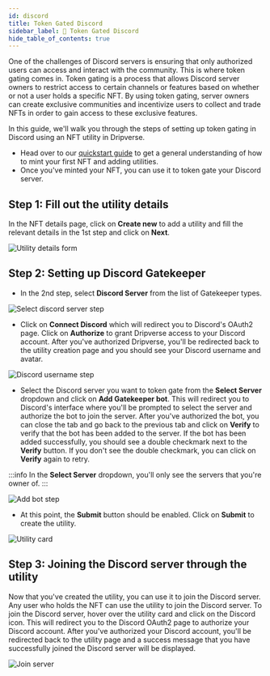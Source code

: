 ```yaml
---
id: discord
title: Token Gated Discord
sidebar_label: 🔐 Token Gated Discord
hide_table_of_contents: true
---
```


One of the challenges of Discord servers is ensuring that only authorized users can access and interact with the community. This is where token gating comes in. Token gating is a process that allows Discord server owners to restrict access to certain channels or features based on whether or not a user holds a specific NFT. By using token gating, server owners can create exclusive communities and incentivize users to collect and trade NFTs in order to gain access to these exclusive features.

In this guide, we'll walk you through the steps of setting up token gating in Discord using an NFT utility in Dripverse.

- Head over to our [quickstart guide](https://library.dripverse.org/guide/quickstart) to get a general understanding of how to mint your first NFT and adding utilities.
- Once you've minted your NFT, you can use it to token gate your Discord server.

## Step 1: Fill out the utility details

In the NFT details page, click on **Create new** to add a utility and fill the relevant details in the 1st step and click on **Next**.

![Utility details form](../../../../website/static/img/guide/utility/gatekeeper/utilityDetails.png?raw=true)

## Step 2: Setting up Discord Gatekeeper

- In the 2nd step, select **Discord Server** from the list of Gatekeeper types.

![Select discord server step](../../../../website/static/img/guide/utility/gatekeeper/discordServer.png?raw=true)

- Click on **Connect Discord** which will redirect you to Discord's OAuth2 page. Click on **Authorize** to grant Dripverse access to your Discord account. After you've authorized Dripverse, you'll be redirected back to the utility creation page and you should see your Discord username and avatar.

![Discord username step](../../../../website/static/img/guide/utility/gatekeeper/discordUsername.png?raw=true)

- Select the Discord server you want to token gate from the **Select Server** dropdown and click on **Add Gatekeeper bot**. This will redirect you to Discord's interface where you'll be prompted to select the server and authorize the bot to join the server. After you've authorized the bot, you can close the tab and go back to the previous tab and click on **Verify** to verify that the bot has been added to the server. If the bot has been added successfully, you should see a double checkmark next to the **Verify** button. If you don't see the double checkmark, you can click on **Verify** again to retry.

:::info
In the **Select Server** dropdown, you'll only see the servers that you're owner of.
:::

![Add bot step](../../../../website/static/img/guide/utility/gatekeeper/verifiedServer.png?raw=true)

- At this point, the **Submit** button should be enabled. Click on **Submit** to create the utility.

![Utility card](../../../../website/static/img/guide/utility/gatekeeper/utilityCard.png?raw=true)

## Step 3: Joining the Discord server through the utility

Now that you've created the utility, you can use it to join the Discord server. Any user who holds the NFT can use the utility to join the Discord server. To join the Discord server, hover over the utility card and click on the Discord icon. This will redirect you to the Discord OAuth2 page to authorize your Discord account. After you've authorized your Discord account, you'll be redirected back to the utility page and a success message that you have successfully joined the Discord server will be displayed.

![Join server](../../../../website/static/img/guide/utility/gatekeeper/joinServer.png?raw=true)
